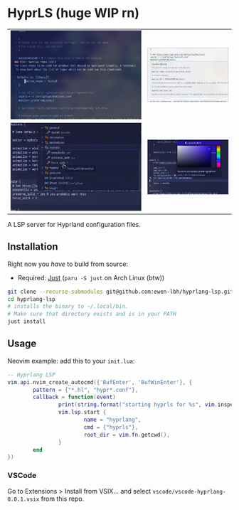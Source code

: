 # HyprLS (huge WIP rn)

<table>
<tr>
	<td> <img src="./demo-hover.png">
	<td> <img src="./demo-hover-keyword.png">
</tr>
<tr>
	<td> <img src="./demo-symbols.png">
	<td> <img src="./demo-colors.png">
</tr>
</table>

A LSP server for Hyprland configuration files.

## Installation


Right now you _have_ to build from source:

- Required: [Just](https://just.systems) (`paru -S just` on Arch Linux (btw))

```sh
git clone --recurse-submodules git@github.com:ewen-lbh/hyprlang-lsp.git
cd hyprlang-lsp
# installs the binary to ~/.local/bin. 
# Make sure that directory exists and is in your PATH
just install 
```

## Usage

Neovim example: add this to your `init.lua`:

```lua
-- Hyprlang LSP
vim.api.nvim_create_autocmd({'BufEnter', 'BufWinEnter'}, {
		pattern = {"*.hl", "hypr*.conf"},
		callback = function(event)
				print(string.format("starting hyprls for %s", vim.inspect(event)))
				vim.lsp.start {
						name = "hyprlang",
						cmd = {"hyprls"},
						root_dir = vim.fn.getcwd(),
				}
		end
})
```

### VSCode

Go to Extensions > Install from VSIX... and select `vscode/vscode-hyprlang-0.0.1.vsix` from this repo.
